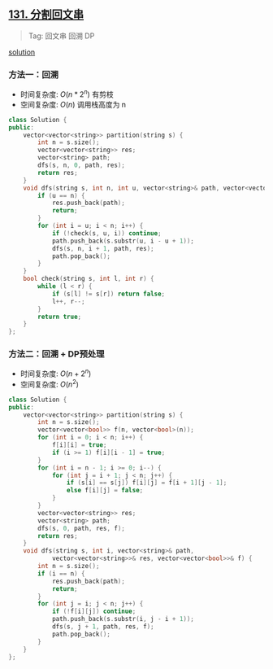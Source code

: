 ## [131. 分割回文串](https://leetcode.cn/problems/palindrome-partitioning/)

> Tag: 回文串 回溯 DP

[solution](https://leetcode-cn.com/problems/palindrome-partitioning/solution/hui-su-you-hua-jia-liao-dong-tai-gui-hua-by-liweiw/)

### 方法一：回溯
* 时间复杂度: ${O(n*2^n)}$ 有剪枝
* 空间复杂度: ${O(n)}$ 调用栈高度为 n
```cpp
class Solution {
public:
    vector<vector<string>> partition(string s) {
        int n = s.size();
        vector<vector<string>> res;
        vector<string> path;
        dfs(s, n, 0, path, res);
        return res;
    }
    void dfs(string s, int n, int u, vector<string>& path, vector<vector<string>> &res) {
        if (u == n) {
            res.push_back(path);
            return;
        }
        for (int i = u; i < n; i++) {
            if (!check(s, u, i)) continue;
            path.push_back(s.substr(u, i - u + 1));
            dfs(s, n, i + 1, path, res);
            path.pop_back();
        }
    }
    bool check(string s, int l, int r) {
        while (l < r) {
            if (s[l] != s[r]) return false;
            l++, r--;
        }
        return true;
    }
};
```

### 方法二：回溯 + DP预处理
* 时间复杂度: ${O(n+2^n)}$
* 空间复杂度: ${O(n^2)}$
```cpp
class Solution {
public:
    vector<vector<string>> partition(string s) {
        int n = s.size();
        vector<vector<bool>> f(n, vector<bool>(n));
        for (int i = 0; i < n; i++) {
            f[i][i] = true;
            if (i >= 1) f[i][i - 1] = true;
        }
        for (int i = n - 1; i >= 0; i--) {
            for (int j = i + 1; j < n; j++) {
                if (s[i] == s[j]) f[i][j] = f[i + 1][j - 1];
                else f[i][j] = false;
            }
        }
        vector<vector<string>> res;
        vector<string> path;
        dfs(s, 0, path, res, f);
        return res;
    }
    void dfs(string s, int i, vector<string>& path, 
            vector<vector<string>>& res, vector<vector<bool>>& f) {
        int n = s.size();
        if (i == n) {
            res.push_back(path);
            return;
        }
        for (int j = i; j < n; j++) {
            if (!f[i][j]) continue;
            path.push_back(s.substr(i, j - i + 1));
            dfs(s, j + 1, path, res, f);
            path.pop_back();
        }
    }
};
```